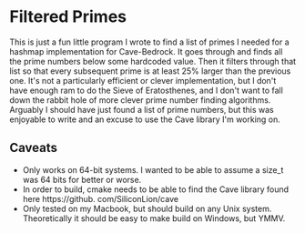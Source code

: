 # Filtered Primes
This is just a fun little program I wrote to find a list of primes I needed for a hashmap implementation for 
Cave-Bedrock.
It goes through and finds all the prime numbers below some hardcoded value. 
Then it filters through that list so that every subsequent prime is at least 25% larger than the previous one.
It's not a particularly efficient or clever implementation, but I don't have enough ram to do the Sieve of Eratosthenes,
and I don't want to fall down the rabbit hole of more clever prime number finding algorithms. 
Arguably I should have just found a list of prime numbers, but this was enjoyable to write and an excuse to use the 
Cave library I'm working on. 

## Caveats 
* Only works on 64-bit systems. I wanted to be able to assume a size_t was 64 bits for better or worse. 
* In order to build, cmake needs to be able to find the Cave library found here https://github.
  com/SiliconLion/cave
* Only tested on my Macbook, but should build on any Unix system. Theoretically it should be easy to make build on 
  Windows, but YMMV.